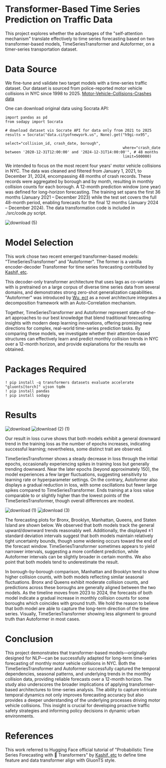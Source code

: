 # Transformer-Based Time Series Prediction on Traffic Data
This project explores whether the advantages of the "self-attention mechanism" translate effectively to time series forecasting based on two transformer-based models, TimeSeriesTransformer and Autoformer, on a timer-series transportation dataset. 

# Data Source
We fine-tune and validate two target models with a time-series traffic dataset. Our dataset is sourced from police-reported motor vehicle collisions in NYC since 1998 to 2025. [Motor-Vehicle-Collisions-Crashes data](https://data.cityofnewyork.us/Public-Safety/Motor-Vehicle-Collisions-Crashes/h9gi-nx95/about_data)

One can download original data using Socrata API:

```
import pandas as pd
from sodapy import Socrata

# download dataset vis Socrate API for data only from 2021 to 2025
results = Socrata("data.cityofnewyork.us", None).get("h9gi-nx95",
                                                     select="collision_id, crash_date, borough",
                                                     where="crash_date between '2020-12-31T12:00:00' and '2024-12-31T14:00:00'", # 48 months
                                                     limit=500000)
```

We intended to focus on the most recent four years' motor vehicle collisions in NYC. The data was cleaned and filtered from January 1, 2021, to December 31, 2024, encompassing 48 months of crash records. These records were aggregated by borough and by month, resulting in monthly collision counts for each borough. A 12-month prediction window (one year) was defined for long-horizon forecasting. The training set spans the first 36 months (January 2021 – December 2023) while the test set covers the full 48-month period, enabling forecasts for the final 12 months (January 2024 – December 2024). The data transformation code is included in ./src/code.py script.

![download (5)](https://github.com/user-attachments/assets/91063f9f-3940-4d93-a03d-f1b2b95ece67)

#  Model Selection

This work chose two recent emerged transformer-based models: "TimeSeriesTransformer" and "Autoformer". The former is a vanilla encoder-decoder Transformer for time series forecasting contributed by [Kashif, etc](https://arxiv.org/abs/2310.08278). 

This decoder-only transformer architecture that uses lags as co-variates with is pretrained on a large corpus of diverse time series data from several domains, and demonstrates strong zero-shot generalization capabilities.  "Autoformer" was introduced by [Wu, ect](https://arxiv.org/abs/2106.13008) as a novel architecture integrates a decomposition framework with an Auto-Correlation mechanism.

Together, TimeSeriesTransformer and Autoformer represent state-of-the-art approaches to our best knowledge that blend traditional forecasting insights with modern deep learning innovations, offering promising new directions for complex, real-world time-series prediction tasks. By comparing these models, we investigate whether their attention-based structures can effectively learn and predict monthly collision trends in NYC over a 12-month horizon, and provide explanations for the results we obtained.

# Packages Required

```
! pip install -q transformers datasets evaluate accelerate "gluonts[torch]" ujson tqdm
! pip install pandas
! pip install sodapy
```

# Results

![download](https://github.com/user-attachments/assets/e99bdb13-eca6-448d-9425-975e27a43134)
![download (2) (1)](https://github.com/user-attachments/assets/787d404c-3829-4ea7-9c1c-84bb5a70cb64)

Our result in loss curve shows that both models exhibit a general downward trend in the training loss as the number of epochs increases, indicating successful learning; nevertheless, some distinct trait are observed.

TimeSeriesTransformer shows a steady decrease in loss through the initial epochs, occasionally experiencing spikes in training loss but generally trending downward. Near the later epochs (beyond approximately 150), the model experiences a few larger fluctuations, suggesting sensitivity to learning rate or hyperparameter settings. On the contrary, Autoformer also displays a gradual reduction in loss, with some oscillations but fewer large spikes compared to TimeSeriesTransformer. Ends training at a loss value comparable to or slightly higher than the lowest points of the TimeSeriesTransformer, though overall differences are modest.

![download (1)](https://github.com/user-attachments/assets/baf2fb93-2af6-4eac-a9ee-149855dcfde4)
![download (3)](https://github.com/user-attachments/assets/6f8e86c5-fe3a-4ef2-88df-143b63138890)


The forecasting plots for Bronx, Brooklyn, Manhattan, Queens, and Staten Island are shown below. We observed that both models track the general upward/downward trends reasonably well. Additionally, the displayed ±1 standard deviation intervals suggest that both models maintain relatively tight uncertainty bounds, though some widening occurs toward the end of the forecast window. TimeSeriesTransformer sometimes appears to yield narrower intervals, suggesting a more confident prediction, while Autoformer intervals can be slightly broader in certain months. We also point that both models tend to underestimate the result.

In borough-by-borough comparison, Manhattan and Brooklyn tend to show higher collision counts, with both models reflecting similar seasonal fluctuations. Bronx and Queens exhibit moderate collision counts, and predictions across these boroughs are generally aligned between the two models. As the timeline moves from 2023 to 2024, the forecasts of both model indicate a gradual increase in monthly collision counts for some boroughs which coincides with ground truth. We hold the reason to believe that both model are able to capture the  long-term direction of the time series. Visually, TimeSeriesTransformer showing less alignment to ground truth than Autoformer in most cases. 

# Conclusion

This project demonstrates that transformer-based models—originally designed for NLP—can be successfully adapted for long-term time-series forecasting of monthly motor vehicle collisions in NYC. Both the TimeSeriesTransformer and Autoformer successfully captured the temporal dependencies, seasonal patterns, and underlying trends in the monthly collision data, providing reliable forecasts over a 12-month horizon. The study also underscores the broader implications of applying transformer-based architectures to time-series analysis. The ability to capture intricate temporal dynamics not only improves forecasting accuracy but also provides a deeper understanding of the underlying processes driving motor vehicle collisions. This insight is crucial for developing proactive traffic safety strategies and informing policy decisions in dynamic urban environments.

# References

This work referred to Hugging Face official tutorial of "Probabilistic Time Series Forecasting with 🤗 Transformers" by [Kashif, etc](https://huggingface.co/blog/time-series-transformers) to define time feature and data transformer align with GluonTS style. 
